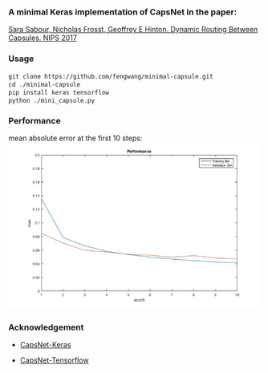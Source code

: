 
### A minimal Keras implementation of CapsNet in the paper:
[Sara Sabour, Nicholas Frosst, Geoffrey E Hinton. Dynamic Routing Between Capsules. NIPS 2017](https://arxiv.org/abs/1710.09829)

### Usage
```
git clone https://github.com/fengwang/minimal-capsule.git
cd ./minimal-capsule
pip install keras tensorflow
python ./mini_capsule.py
```

### Performance
mean absolute error at the first 10 steps:
![](performance.jpg)

### Acknowledgement


- [CapsNet-Keras](https://github.com/XifengGuo/CapsNet-Keras)

- [CapsNet-Tensorflow](https://github.com/naturomics/CapsNet-Tensorflow)

